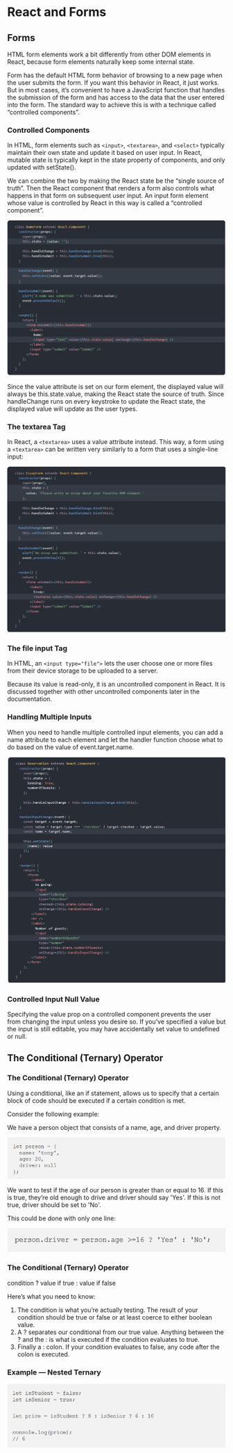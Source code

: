 # React and Forms

## Forms

HTML form elements work a bit differently from other DOM elements in React, because form elements naturally keep some internal state.

Form has the default HTML form behavior of browsing to a new page when the user submits the form. If you want this behavior in React, it just works. But in most cases, it’s convenient to have a JavaScript function that handles the submission of the form and has access to the data that the user entered into the form. The standard way to achieve this is with a technique called “controlled components”.

### Controlled Components 

In HTML, form elements such as `<input>`, `<textarea>`, and `<select>` typically maintain their own state and update it based on user input. In React, mutable state is typically kept in the state property of components, and only updated with setState().

We can combine the two by making the React state be the “single source of truth”. Then the React component that renders a form also controls what happens in that form on subsequent user input. An input form element whose value is controlled by React in this way is called a “controlled component”.

![CC](img/301-class04-ControlledComponent.png)

Since the value attribute is set on our form element, the displayed value will always be this.state.value, making the React state the source of truth. Since handleChange runs on every keystroke to update the React state, the displayed value will update as the user types.

### The textarea Tag

In React, a `<textarea>` uses a value attribute instead. This way, a form using a `<textarea>` can be written very similarly to a form that uses a single-line input:

![CC](img/301-class04-textarea.png)

### The file input Tag

In HTML, an `<input type="file">` lets the user choose one or more files from their device storage to be uploaded to a server.

Because its value is read-only, it is an uncontrolled component in React. It is discussed together with other uncontrolled components later in the documentation.

### Handling Multiple Inputs

When you need to handle multiple controlled input elements, you can add a name attribute to each element and let the handler function choose what to do based on the value of event.target.name.

![CC](img/301-class04-multi.png)

### Controlled Input Null Value

Specifying the value prop on a controlled component prevents the user from changing the input unless you desire so. If you’ve specified a value but the input is still editable, you may have accidentally set value to undefined or null.

## The Conditional (Ternary) Operator

### The Conditional (Ternary) Operator

Using a conditional, like an if statement, allows us to specify that a certain block of code should be executed if a certain condition is met.

Consider the following example:

We have a person object that consists of a name, age, and driver property.

![CC](img/301-class04-obj.png)

We want to test if the age of our person is greater than or equal to 16. If this is true, they’re old enough to drive and driver should say 'Yes'. If this is not true, driver should be set to 'No'.

This could be done with only one line:

![CC](img/301-class04-oneLine.png)

### The Conditional (Ternary) Operator

condition ? value if true : value if false

Here’s what you need to know:

1. The condition is what you’re actually testing. The result of your condition should be true or false or at least coerce to either boolean value.
2. A ? separates our conditional from our true value. Anything between the ? and the : is what is executed if the condition evaluates to true.
3. Finally a : colon. If your condition evaluates to false, any code after the colon is executed.

### Example — Nested Ternary

![CC](img/301-class04-movie.png)
